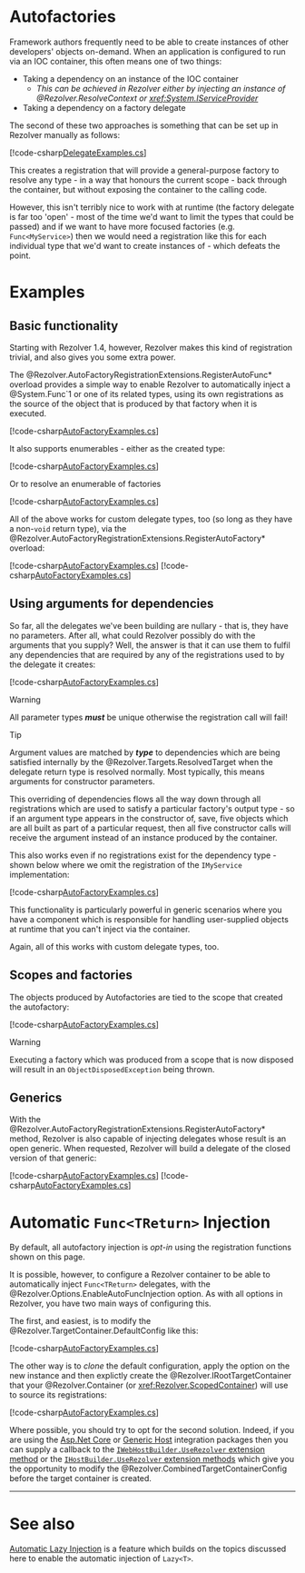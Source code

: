 ﻿# Autofactories

Framework authors frequently need to be able to create instances of other developers' objects on-demand.  When an application is 
configured to run via an IOC container, this often means one of two things:

- Taking a dependency on an instance of the IOC container
  - *This can be achieved in Rezolver either by injecting an instance of @Rezolver.ResolveContext or <xref:System.IServiceProvider>*
- Taking a dependency on a factory delegate

The second of these two approaches is something that can be set up in Rezolver manually as follows:

[!code-csharp[DelegateExamples.cs](../../../../test/Rezolver.Tests.Examples/DelegateExamples.cs#example13)]

This creates a registration that will provide a general-purpose factory to resolve any type - in a way that honours the current scope - 
back through the container, but without exposing the container to the calling code.

However, this isn't terribly nice to work with at runtime (the factory delegate is far too 'open' - most of the time we'd want to 
limit the types that could be passed) and if we want to have more focused factories (e.g. `Func<MyService>`) then we would need 
a registration like this for each individual type that we'd want to create instances of - which defeats the point.

# Examples

## Basic functionality

Starting with Rezolver 1.4, however, Rezolver makes this kind of registration trivial, and also gives you some extra power.

The @Rezolver.AutoFactoryRegistrationExtensions.RegisterAutoFunc* overload provides a simple way to enable Rezolver to automatically
inject a @System.Func`1 or one of its related types, using its own registrations as the source of the object that is produced by that
factory when it is executed.

[!code-csharp[AutoFactoryExamples.cs](../../../../test/Rezolver.Tests.Examples/AutoFactoryExamples.cs#example1)]

It also supports enumerables - either as the created type:

[!code-csharp[AutoFactoryExamples.cs](../../../../test/Rezolver.Tests.Examples/AutoFactoryExamples.cs#example2)]

Or to resolve an enumerable of factories

[!code-csharp[AutoFactoryExamples.cs](../../../../test/Rezolver.Tests.Examples/AutoFactoryExamples.cs#example3)]

All of the above works for custom delegate types, too (so long as they have a non-`void` return type), via the 
@Rezolver.AutoFactoryRegistrationExtensions.RegisterAutoFactory* overload:

[!code-csharp[AutoFactoryExamples.cs](../../../../test/Rezolver.Tests.Examples/AutoFactoryExamples.cs#example4a)]
[!code-csharp[AutoFactoryExamples.cs](../../../../test/Rezolver.Tests.Examples/AutoFactoryExamples.cs#example4b)]

## Using arguments for dependencies

So far, all the delegates we've been building are nullary - that is, they have no parameters.  After all, what could Rezolver
possibly do with the arguments that you supply?  Well, the answer is that it can use them to fulfil any dependencies that are
required by any of the registrations used to by the delegate it creates:

[!code-csharp[AutoFactoryExamples.cs](../../../../test/Rezolver.Tests.Examples/AutoFactoryExamples.cs#example5)]

> [!WARNING]
> All parameter types ***must*** be unique otherwise the registration call will fail!

> [!TIP]
> Argument values are matched by ***type*** to dependencies which are being satisfied internally by the @Rezolver.Targets.ResolvedTarget
> when the delegate return type is resolved normally.  Most typically, this means arguments for constructor parameters.
> 
> This overriding of dependencies flows all the way down through all registrations which are used to satisfy a particular
> factory's output type - so if an argument type appears in the constructor of, save, five objects which are all built as part
> of a particular request, then all five constructor calls will receive the argument instead of an instance produced by the container.

This also works even if no registrations exist for the dependency type - shown below where we omit the registration
of the `IMyService` implementation:

[!code-csharp[AutoFactoryExamples.cs](../../../../test/Rezolver.Tests.Examples/AutoFactoryExamples.cs#example6)]

This functionality is particularly powerful in generic scenarios where you have a component which is responsible for handling
user-supplied objects at runtime that you can't inject via the container.

Again, all of this works with custom delegate types, too.

## Scopes and factories

The objects produced by Autofactories are tied to the scope that created the autofactory:

[!code-csharp[AutoFactoryExamples.cs](../../../../test/Rezolver.Tests.Examples/AutoFactoryExamples.cs#example7)]

> [!WARNING]
> Executing a factory which was produced from a scope that is now disposed will result in an `ObjectDisposedException`
> being thrown.

## Generics

With the @Rezolver.AutoFactoryRegistrationExtensions.RegisterAutoFactory* method, Rezolver is also capable of injecting
delegates whose result is an open generic.  When requested, Rezolver will build a delegate of the closed version of that
generic:

[!code-csharp[AutoFactoryExamples.cs](../../../../test/Rezolver.Tests.Examples/AutoFactoryExamples.cs#example8a)]
[!code-csharp[AutoFactoryExamples.cs](../../../../test/Rezolver.Tests.Examples/AutoFactoryExamples.cs#example8b)]

<a name="automatic"></a>
# Automatic `Func<TReturn>` Injection

By default, all autofactory injection is *opt-in* using the registration functions shown on this page.

It is possible, however, to configure a Rezolver container to be able to automatically inject `Func<TReturn>` delegates,
with the @Rezolver.Options.EnableAutoFuncInjection option.  As with all options in Rezolver, you have two main ways of
configuring this.

The first, and easiest, is to modify the @Rezolver.TargetContainer.DefaultConfig like this:

[!code-csharp[AutoFactoryExamples.cs](../../../../test/Rezolver.Tests.Examples/AutoFactoryExamples.cs#example9a)]

The other way is to *clone* the default configuration, apply the option on the new instance and then explictly
create the @Rezolver.IRootTargetContainer that your @Rezolver.Container (or <xref:Rezolver.ScopedContainer>) will
use to source its registrations:

[!code-csharp[AutoFactoryExamples.cs](../../../../test/Rezolver.Tests.Examples/AutoFactoryExamples.cs#example9b)]

Where possible, you should try to opt for the second solution.  Indeed, if you are using the 
[Asp.Net Core](nuget-packages/rezolver.microsoft.aspnetcore.hosting.md) or 
[Generic Host](nuget-packages/rezolver.microsoft.extensions.hosting.md) integration packages then you can supply a callback
to the [`IWebHostBuilder.UseRezolver` extension method](xref:Microsoft.AspNetCore.Hosting.RezolverServiceProviderWebHostBuilderExtensions.UseRezolver*)
or the [`IHostBuilder.UseRezolver` extension methods](xref:Microsoft.Extensions.Hosting.RezolverHostBuilderExtensions.UseRezolver*)
which give you the opportunity to modify the @Rezolver.CombinedTargetContainerConfig before the target container is created.

---

# See also

[Automatic Lazy Injection](lazy.md) is a feature which builds on the topics discussed here to enable the automatic injection
of `Lazy<T>`.